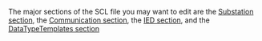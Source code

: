 The major sections of the SCL file you may want to edit are the [Substation section](https://github.com/openscd/open-scd/wiki/Substation), the [Communication section](https://github.com/openscd/open-scd/wiki/Communication), the [IED section](https://github.com/openscd/open-scd/wiki/IED), and the [DataTypeTemplates section](https://github.com/openscd/open-scd/wiki/DataTypeTemplates)